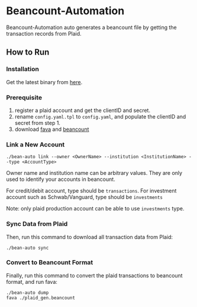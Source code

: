 # Beancount-Automation

Beancount-Automation auto generates a beancount file by getting the transaction records from Plaid.

## How to Run

### Installation

Get the latest binary from [here](https://github.com/xiaomi388/beancount-automation/releases/tag/latest).

### Prerequisite

1. register a plaid account and get the clientID and secret.
2. rename `config.yaml.tpl` to `config.yaml`, and populate the clientID and secret from step 1.
3. download [fava](https://github.com/beancount/fava) and [beancount](https://github.com/beancount/beancount/)


### Link a New Account

```
./bean-auto link --owner <OwnerName> --institution <InstitutionName> --type <AccountType>
```

Owner name and institution name can be arbitrary values. They are only used to identify your accounts in beancount.

For credit/debit account, type should be `transactions`. For investment account such as Schwab/Vanguard, type should be `investments`

Note: only plaid production account can be able to use `investments` type.

### Sync Data from Plaid

Then, run this command to download all transaction data from Plaid:

```
./bean-auto sync
```

### Convert to Beancount Format

Finally, run this command to convert the plaid transactions to beancount format, and run fava:

```
./bean-auto dump
fava ./plaid_gen.beancount
```

